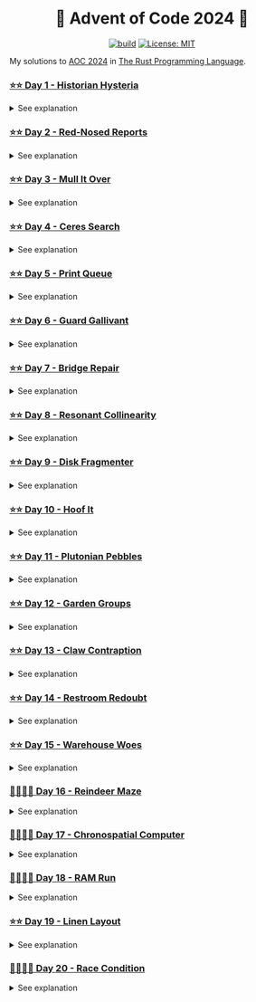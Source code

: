 <h1 align="center">🦀 Advent of Code 2024 🎄</h1>

<div align="center">

<a href="">![build](https://github.com/mtharrison/advent-of-code2024/actions/workflows/rust.yml/badge.svg)</a>
<a href="">[![License: MIT](https://img.shields.io/badge/License-MIT-yellow.svg)](https://opensource.org/licenses/MIT)</a>

</div>

My solutions to [AOC 2024](https://adventofcode.com/2024/about) in [The Rust Programming Language](https://www.rust-lang.org/).

<!---DAY1_BEGIN-->

### [⭐️⭐️ Day 1 - Historian Hysteria](https://github.com/mtharrison/advent-of-code2024/blob/main/src/day01/mod.rs)
            
<details>
<summary>See explanation</summary>
<br/>
...
</details>
            
<!---DAY1_END-->

<!---DAY2_BEGIN-->

### [⭐️⭐️ Day 2 - Red-Nosed Reports](https://github.com/mtharrison/advent-of-code2024/blob/main/src/day02/mod.rs)
            
<details>
<summary>See explanation</summary>
<br/>
...
</details>
            
<!---DAY2_END-->

<!---DAY3_BEGIN-->

### [⭐️⭐️ Day 3 - Mull It Over](https://github.com/mtharrison/advent-of-code2024/blob/main/src/day03/mod.rs)
            
<details>
<summary>See explanation</summary>
<br/>
...
</details>
            
<!---DAY3_END-->

<!---DAY4_BEGIN-->

### [⭐️⭐️ Day 4 - Ceres Search](https://github.com/mtharrison/advent-of-code2024/blob/main/src/day04/mod.rs)
            
<details>
<summary>See explanation</summary>
<br/>
...
</details>
            
<!---DAY4_END-->

<!---DAY5_BEGIN-->

### [⭐️⭐️ Day 5 - Print Queue](https://github.com/mtharrison/advent-of-code2024/blob/main/src/day05/mod.rs)
            
<details>
<summary>See explanation</summary>
<br/>
...
</details>
            
<!---DAY5_END-->

<!---DAY6_BEGIN-->

### [⭐️⭐️ Day 6 - Guard Gallivant](https://github.com/mtharrison/advent-of-code2024/blob/main/src/day06/mod.rs)
            
<details>
<summary>See explanation</summary>
<br/>
...
</details>
            
<!---DAY6_END-->

<!---DAY7_BEGIN-->

### [⭐️⭐️ Day 7 - Bridge Repair](https://github.com/mtharrison/advent-of-code2024/blob/main/src/day07/mod.rs)
            
<details>
<summary>See explanation</summary>
<br/>
...
</details>
            
<!---DAY7_END-->

<!---DAY8_BEGIN-->

### [⭐️⭐️ Day 8 - Resonant Collinearity](https://github.com/mtharrison/advent-of-code2024/blob/main/src/day08/mod.rs)
            
<details>
<summary>See explanation</summary>
<br/>
...
</details>
            
<!---DAY8_END-->

<!---DAY9_BEGIN-->

### [⭐️⭐️ Day 9 - Disk Fragmenter](https://github.com/mtharrison/advent-of-code2024/blob/main/src/day09/mod.rs)
            
<details>
<summary>See explanation</summary>
<br/>
...
</details>
            
<!---DAY9_END-->

<!---DAY10_BEGIN-->

### [⭐️⭐️ Day 10 - Hoof It](https://github.com/mtharrison/advent-of-code2024/blob/main/src/day10/mod.rs)
            
<details>
<summary>See explanation</summary>
<br/>
...
</details>
            
<!---DAY10_END-->

<!---DAY11_BEGIN-->

### [⭐️⭐️ Day 11 - Plutonian Pebbles](https://github.com/mtharrison/advent-of-code2024/blob/main/src/day11/mod.rs)
            
<details>
<summary>See explanation</summary>
<br/>
...
</details>
            
<!---DAY11_END-->

<!---DAY12_BEGIN-->

### [⭐️⭐️ Day 12 - Garden Groups](https://github.com/mtharrison/advent-of-code2024/blob/main/src/day12/mod.rs)
            
<details>
<summary>See explanation</summary>
<br/>
...
</details>
            
<!---DAY12_END-->

<!---DAY13_BEGIN-->

### [⭐️⭐️ Day 13 - Claw Contraption](https://github.com/mtharrison/advent-of-code2024/blob/main/src/day13/mod.rs)
            
<details>
<summary>See explanation</summary>
<br/>
...
</details>
            
<!---DAY13_END-->

<!---DAY14_BEGIN-->

### [⭐️⭐️ Day 14 - Restroom Redoubt](https://github.com/mtharrison/advent-of-code2024/blob/main/src/day14/mod.rs)
            
<details>
<summary>See explanation</summary>
<br/>
...
</details>
            
<!---DAY14_END-->

<!---DAY15_BEGIN-->

### [⭐️⭐️ Day 15 - Warehouse Woes](https://github.com/mtharrison/advent-of-code2024/blob/main/src/day15/mod.rs)
            
<details>
<summary>See explanation</summary>
<br/>
...
</details>
            
<!---DAY15_END-->

<!---DAY16_BEGIN-->

### [👨‍💻👨‍💻 Day 16 - Reindeer Maze](https://github.com/mtharrison/advent-of-code2024/blob/main/src/day16/mod.rs)
            
<details>
<summary>See explanation</summary>
<br/>
...
</details>
            
<!---DAY16_END-->

<!---DAY17_BEGIN-->

### [👨‍💻👨‍💻 Day 17 - Chronospatial Computer](https://github.com/mtharrison/advent-of-code2024/blob/main/src/day17/mod.rs)
            
<details>
<summary>See explanation</summary>
<br/>
...
</details>
            
<!---DAY17_END-->

<!---DAY18_BEGIN-->

### [👨‍💻👨‍💻 Day 18 - RAM Run](https://github.com/mtharrison/advent-of-code2024/blob/main/src/day18/mod.rs)
            
<details>
<summary>See explanation</summary>
<br/>
...
</details>
            
<!---DAY18_END-->

<!---DAY19_BEGIN-->

### [⭐️⭐️ Day 19 - Linen Layout](https://github.com/mtharrison/advent-of-code2024/blob/main/src/day19/mod.rs)
            
<details>
<summary>See explanation</summary>
<br/>
...
</details>
            
<!---DAY19_END-->

<!---DAY20_BEGIN-->

### [👨‍💻👨‍💻 Day 20 - Race Condition](https://github.com/mtharrison/advent-of-code2024/blob/main/src/day20/mod.rs)
            
<details>
<summary>See explanation</summary>
<br/>
...
</details>
            
<!---DAY20_END-->

<!---DAY21_BEGIN-->

<!---DAY21_END-->

<!---DAY22_BEGIN-->

<!---DAY22_END-->

<!---DAY23_BEGIN-->

<!---DAY23_END-->

<!---DAY24_BEGIN-->

<!---DAY24_END-->

<!---DAY25_BEGIN-->

<!---DAY25_END-->

